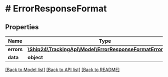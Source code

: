 # # ErrorResponseFormat

## Properties

Name | Type | Description | Notes
------------ | ------------- | ------------- | -------------
**errors** | [**\Ship24\TrackingApi\Model\ErrorResponseFormatErrorsInner[]**](ErrorResponseFormatErrorsInner.md) |  | [optional]
**data** | **object** |  | [optional]

[[Back to Model list]](../../README.md#models) [[Back to API list]](../../README.md#endpoints) [[Back to README]](../../README.md)
